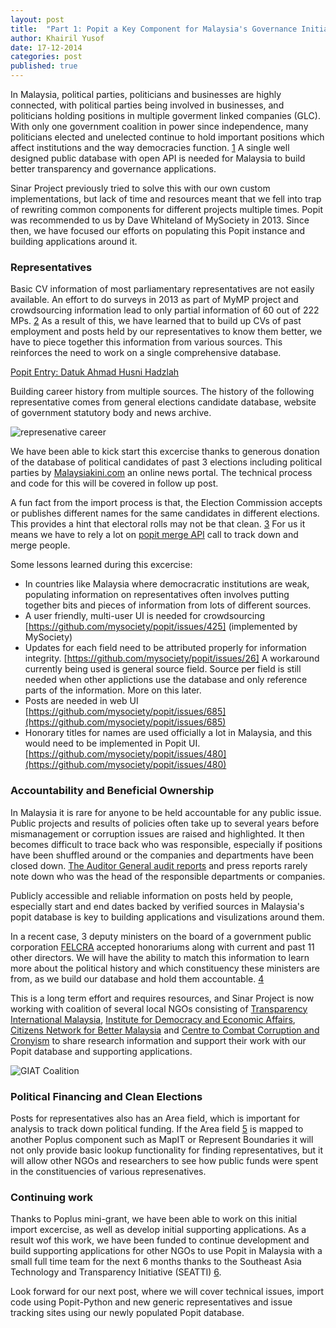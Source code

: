 ```yaml
---
layout: post
title:  "Part 1: Popit a Key Component for Malaysia's Governance Initiatives"
author: Khairil Yusof
date: 17-12-2014
categories: post
published: true 
---
```


In Malaysia, political parties, politicians and businesses are highly
connected, with political parties being involved in businesses, and
politicians holding positions in multiple goverment linked companies
(GLC). With only one government coalition in power since independence,
many politicians elected and unelected continue to hold important
positions which affect institutions and the way democracies
function. [1] A single well designed public database with open API is 
needed for Malaysia to build better transparency and governance
applications.

Sinar Project previously tried to solve this with our own custom
implementations, but lack of time and resources meant that we fell into
trap of rewriting common components for different projects multiple
times. Popit was recommended to us by Dave Whiteland of MySociety in
2013. Since then, we have focused our efforts on populating this Popit
instance and building applications around it.

### Representatives

Basic CV information of most parliamentary representatives are not
easily available. An effort to do surveys in 2013 as part of MyMP
project and crowdsourcing information lead to only partial information
of 60 out of 222 MPs. [2] As a result of this, we have learned that to
build up CVs of past employment and posts held by our representatives to
know them better, we have to piece together this information from
various sources.  This reinforces the need to work on a single
comprehensive database.

[Popit Entry: Datuk Ahmad Husni Hadzlah](https://sinar-malaysia.popit.mysociety.org/persons/545e44b75222837c2c058d60)

Building career history from multiple sources. The history of the
following representative comes from general elections candidate
database, website of government statutory body and news archive.



![represenative career](http://sinarproject.org/projects/Datuk%20Ahmad%20Husni%20Hanadzlah.png/image_large)

We have been able to kick start this excercise thanks to generous
donation of the database of political candidates of past 3 elections
including political parties by
[Malaysiakini.com](http://malaysiakini.com) an online news portal.
The technical process and code for this will be covered in follow up
post. 

A fun fact from the import process is that, the Election Commission
accepts or publishes different names for the same candidates in
different elections. This provides a hint that electoral rolls may not
be that clean. [3] For us it means we have to rely a lot on [popit merge
API](http://popit.poplus.org/docs/api/merging)
call to track down and merge people.

Some lessons learned during this excercise:

- In countries like Malaysia where democracratic institutions are
  weak, populating information on representatives often involves
  putting together bits and pieces of information from lots of
  different sources.
- A user friendly, multi-user UI is needed for crowdsourcing
  [https://github.com/mysociety/popit/issues/425] (implemented by
  MySociety)
- Updates for each field need to be attributed properly for
  information integrity.
  [https://github.com/mysociety/popit/issues/26] A workaround
  currently being used is general source field. Source per field
  is still needed when other applictions use the database and only
  reference parts of the information. More on this later.
- Posts are needed in web UI
  [https://github.com/mysociety/popit/issues/685](https://github.com/mysociety/popit/issues/685)
- Honorary titles for names are used officially a lot in Malaysia, and this would
  need to be implemented in Popit UI.
  [https://github.com/mysociety/popit/issues/480](https://github.com/mysociety/popit/issues/480)

### Accountability and Beneficial Ownership

In Malaysia it is rare for anyone to be held accountable for any public
issue. Public projects and results of policies often take up to several
years before mismanagement or corruption issues are raised and
highlighted. It then becomes difficult to trace back who was
responsible, especially if positions have been shuffled around or the
companies and departments have been closed down. [The Auditor General
audit
reports](https://www.audit.gov.my/index.php?option=com_content&view=category&id=81&Itemid=299&lang=en)
and press reports rarely note down who was the head of the responsible
departments or companies.

Publicly accessible and reliable information on posts held by people,
especially start and end dates backed by verified sources in Malaysia's
popit database is key to building applications and visulizations around
them.

In a recent case, 3 deputy ministers on the board of a government public
corporation
[FELCRA](https://sinar-malaysia.popit.mysociety.org/organizations/5493bf893f1cf3f644158dc8)
accepted honorariums along with current and past 11 other directors.
We will have the ability to match this information to learn more about
the political history and which constituency these ministers are from, as
we build our database and hold them accountable. [4]

This is a long term effort and requires resources, and Sinar Project is
now working with coalition of several local NGOs consisting of
[Transparency International Malaysia](http://transparency.org.my), [Institute for Democracy and
Economic Affairs](http://ideas.org.my), [Citizens Network for Better
Malaysia](http://citizensnetworkmy.wix.com/home) and [Centre to
Combat Corruption and Cronyism](http://www.c4center.org) to share research information and support
their work with our Popit database and supporting applications.

![GIAT Coalition](https://farm8.staticflickr.com/7560/15427502903_a06ac8d8b3_z.jpg)

### Political Financing and Clean Elections

Posts for representatives also has an Area field, which is important for
analysis to track down political funding. If the Area field [5] is
mapped to another Poplus component such as MapIT or Represent Boundaries
it will not only provide basic lookup functionality for finding
representatives, but it will allow other NGOs and researchers to see how
public funds were spent in the constituencies of various represenatives.

### Continuing work

Thanks to Poplus mini-grant, we have been able to work on this initial import
excercise, as well as develop initial supporting applications. As a
result wof this work, we have been funded to continue development and
build supporting applications for other NGOs to use Popit in Malaysia
with a small full time team for the next 6 months thanks to the  Southeast Asia Technology and
Transparency Initiative (SEATTI) [6].

Look forward for our next post, where we will cover technical issues,
import code using Popit-Python and new generic representatives and issue
tracking sites using our newly populated Popit database.

[1]: http://transparency.org.my/media-and-publications/reforming-political-financing-publication "Reforming Political Financing, Transparency International Malaysia"
[2]: http://www.loyarburok.com/tag/mymp "MyMP"
[3]: http://www.bersih.org/bersih-2-0-sabahans-vote-devalued-by-dirty-electoral-roll-issue-must-go-to-court "Bersih 2.0: Sabahan's vote devalued by dirty electoral roll"
[4]: https://sinar-malaysia.popit.mysociety.org/persons/545e47b85222837c2c0594e2
[5]: http://www.popoloproject.com/specs/area.html "Popolo Area"
[6]: http://www.seatti.org/ "SEATTI"
